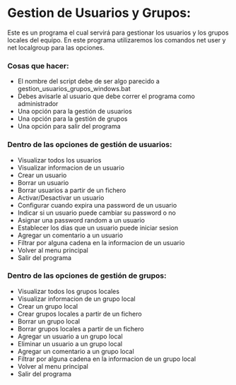 # Gestion de Usuarios y Grupos:
Este es un programa el cual servirá para gestionar los usuarios y los grupos locales del equipo.
En este programa utilizaremos los comandos net user y net localgroup para las opciones.


### Cosas que hacer: 
- El nombre del script debe de ser algo parecido a gestion_usuarios_grupos_windows.bat
- Debes avisarle al usuario que debe correr el programa como administrador
- Una opción para la gestión de usuarios
- Una opción para la gestión de grupos
- Una opción para salir del programa

### Dentro de las opciones de gestión de usuarios:
- Visualizar todos los usuarios
- Visualizar informacion de un usuario
- Crear un usuario
- Borrar un usuario
- Borrar usuarios a partir de un fichero
- Activar/Desactivar un usuario
- Configurar cuando expira una password de un usuario
- Indicar si un usuario puede cambiar su password o no
- Asignar una password random a un usuario
- Establecer los dias que un usuario puede iniciar sesion
- Agregar un comentario a un usuario
- Filtrar por alguna cadena en la informacion de un usuario
- Volver al menu principal
- Salir del programa

### Dentro de las opciones de gestión de grupos:
- Visualizar todos los grupos locales
- Visualizar informacion de un grupo local
- Crear un grupo local
- Crear grupos locales a partir de un fichero
- Borrar un grupo local
- Borrar grupos locales a partir de un fichero
- Agregar un usuario a un grupo local
- Eliminar un usuario a un grupo local
- Agregar un comentario a un grupo local
- Filtrar por alguna cadena en la informacion de un grupo local
- Volver al menu principal
- Salir del programa
